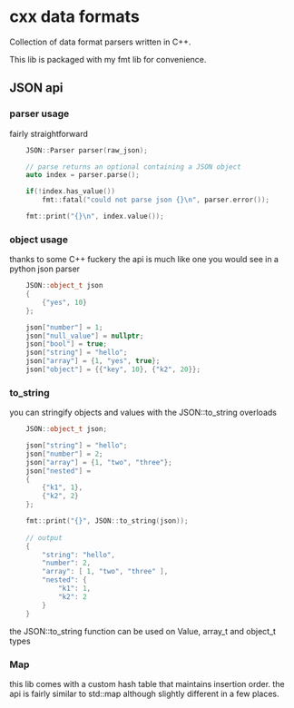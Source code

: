 # cxx data formats

Collection of data format parsers written in C++.

This lib is packaged with my fmt lib for convenience.

## JSON api
### parser usage
fairly straightforward
```c++
    JSON::Parser parser(raw_json);

    // parse returns an optional containing a JSON object
    auto index = parser.parse();

    if(!index.has_value())
        fmt::fatal("could not parse json {}\n", parser.error());

    fmt::print("{}\n", index.value());
```
### object usage
thanks to some C++ fuckery the api is much like one you would see in a python json parser
```c++
    JSON::object_t json
    {
        {"yes", 10}
    };

    json["number"] = 1;
    json["null_value"] = nullptr;
    json["bool"] = true;
    json["string"] = "hello";
    json["array"] = {1, "yes", true};
    json["object"] = {{"key", 10}, {"k2", 20}};
```

### to_string
you can stringify objects and values with the JSON::to_string overloads
```cpp
    JSON::object_t json;

    json["string"] = "hello";
    json["number"] = 2;
    json["array"] = {1, "two", "three"};
    json["nested"] =
    {
        {"k1", 1},
        {"k2", 2}
    };

    fmt::print("{}", JSON::to_string(json));
    
    // output
    {
        "string": "hello",
        "number": 2,
        "array": [ 1, "two", "three" ],
        "nested": {
            "k1": 1,
            "k2": 2
        }
    }
```
the JSON::to_string function can be used on Value, array_t and object_t types

### Map
this lib comes with a custom hash table that maintains insertion order. the api is fairly similar to std::map although slightly different in a few places.